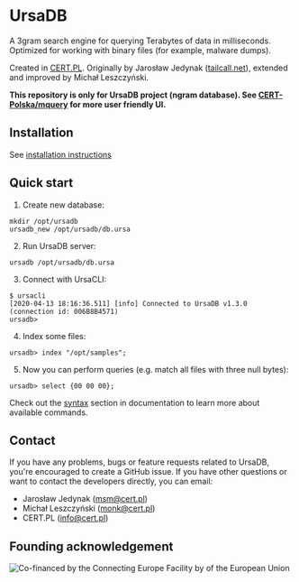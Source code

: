 # UrsaDB

A 3gram search engine for querying Terabytes of data in milliseconds. Optimized for working with binary files (for example, malware dumps).

Created in [CERT.PL](https://cert.pl). Originally by Jarosław Jedynak ([tailcall.net](https://tailcall.net)), extended and improved by Michał Leszczyński.

**This repository is only for UrsaDB project (ngram database). See [CERT-Polska/mquery](https://github.com/CERT-Polska/mquery) for more user friendly UI.**

## Installation

See [installation instructions](./INSTALL.md)

## Quick start

1. Create new database:
```
mkdir /opt/ursadb
ursadb_new /opt/ursadb/db.ursa
```

2. Run UrsaDB server:
```
ursadb /opt/ursadb/db.ursa
```

3. Connect with UrsaCLI:
```
$ ursacli
[2020-04-13 18:16:36.511] [info] Connected to UrsaDB v1.3.0 (connection id: 006B8B4571)
ursadb>
```

4. Index some files:
```
ursadb> index "/opt/samples";
```

5. Now you can perform queries (e.g. match all files with three null bytes):
```
ursadb> select {00 00 00};
```

Check out the [syntax](./docs/syntax.md) section in documentation to learn more
about available commands.

## Contact
If you have any problems, bugs or feature requests related to UrsaDB, you're encouraged to create a GitHub issue. If you have other questions or want to contact the developers directly, you can email:

* Jarosław Jedynak (msm@cert.pl)
* Michał Leszczyński (monk@cert.pl)
* CERT.PL (info@cert.pl)

## Founding acknowledgement
![Co-financed by the Connecting Europe Facility by of the European Union](https://www.cert.pl/wp-content/uploads/2019/02/en_horizontal_cef_logo-1.png)
